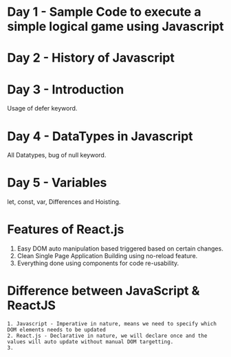 # Day 1 - Sample Code to execute a simple logical game using Javascript

# Day 2 - History of Javascript

# Day 3 - Introduction
Usage of defer keyword.

# Day 4 - DataTypes in Javascript
All Datatypes, bug of null keyword.

# Day 5 - Variables
let, const, var, Differences and Hoisting.


# Features of React.js
 1. Easy DOM auto manipulation based triggered based on certain changes.
 2. Clean Single Page Application Building using no-reload feature.
 3. Everything done using components for code re-usability.

# Difference between JavaScript & ReactJS
    1. Javascript - Imperative in nature, means we need to specify which DOM elements needs to be updated
    2. React.js - Declarative in nature, we will declare once and the values will auto update without manual DOM targetting.
    3.
